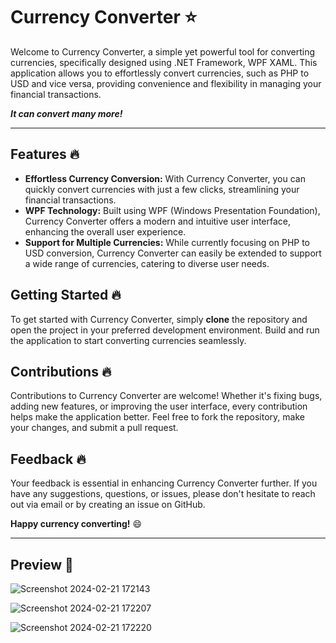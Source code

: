 
# Currency Converter :star:

Welcome to Currency Converter, a simple yet powerful tool for converting currencies, specifically designed using .NET Framework, WPF XAML. This application allows you to effortlessly convert currencies, such as PHP to USD and vice versa, providing convenience and flexibility in managing your financial transactions.

***It can convert many more!***

***

## Features :fire:

- **Effortless Currency Conversion:** With Currency Converter, you can quickly convert currencies with just a few clicks, streamlining your financial transactions.
- **WPF Technology:** Built using WPF (Windows Presentation Foundation), Currency Converter offers a modern and intuitive user interface, enhancing the overall user experience.
- **Support for Multiple Currencies:** While currently focusing on PHP to USD conversion, Currency Converter can easily be extended to support a wide range of currencies, catering to diverse user needs.


## Getting Started :fire:

To get started with Currency Converter, simply **clone** the repository and open the project in your preferred development environment. Build and run the application to start converting currencies seamlessly.

## Contributions :fire:

Contributions to Currency Converter are welcome! Whether it's fixing bugs, adding new features, or improving the user interface, every contribution helps make the application better. Feel free to fork the repository, make your changes, and submit a pull request.

## Feedback :fire:

Your feedback is essential in enhancing Currency Converter further. If you have any suggestions, questions, or issues, please don't hesitate to reach out via email or by creating an issue on GitHub.

**Happy currency converting!** :smile:
***

## Preview :dizzy:

![Screenshot 2024-02-21 172143](https://github.com/officialNietoA/WPF_Currency_Converter_2024/assets/110462747/e73206c4-98c1-4345-bb78-eb473af99a1d)

![Screenshot 2024-02-21 172207](https://github.com/officialNietoA/WPF_Currency_Converter_2024/assets/110462747/003d608a-c5e2-4429-b43f-a41f621cea8c)

![Screenshot 2024-02-21 172220](https://github.com/officialNietoA/WPF_Currency_Converter_2024/assets/110462747/7955240c-5e10-4dd0-929e-9d61416dc456)




